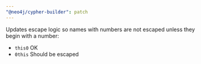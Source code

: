 ```yaml
---
"@neo4j/cypher-builder": patch
---
```


Updates escape logic so names with numbers are not escaped unless they begin with a number:

-   `this0` OK
-   `0this` Should be escaped
